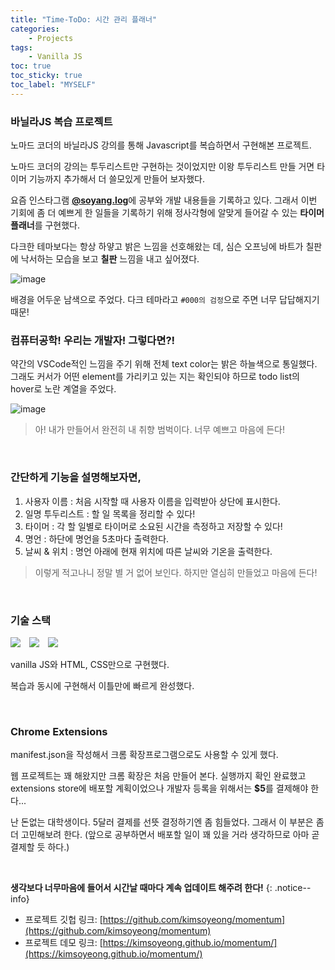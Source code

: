 ```yaml
---
title: "Time-ToDo: 시간 관리 플래너"
categories:
    - Projects
tags:
    - Vanilla JS
toc: true
toc_sticky: true
toc_label: "MYSELF"
---
```


### 바닐라JS 복습 프로젝트

노마드 코더의 바닐라JS 강의를 통해 Javascript를 복습하면서 구현해본 프로젝트.

노마드 코더의 강의는 투두리스트만 구현하는 것이었지만 이왕 투두리스트 만들 거면 타이머 기능까지 추가해서 더 쓸모있게 만들어 보자했다.

요즘 인스타그램 [**@soyang.log**](https://www.instagram.com/soyang.log/)에 공부와 개발 내용들을 기록하고 있다. 그래서 이번 기회에 좀 더 예쁘게 한 일들을 기록하기 위해 정사각형에 알맞게 들어갈 수 있는 **타이머 플래너**를 구현했다.


다크한 테마보다는 항상 하얗고 밝은 느낌을 선호해왔는 데, 심슨 오프닝에 바트가 칠판에 낙서하는 모습을 보고 **칠판** 느낌을 내고 싶어졌다.

![image](https://media0.giphy.com/media/l2Je8UgizuvN2emqc/giphy-downsized.gif)

배경을 어두운 남색으로 주었다. 다크 테마라고 ```#000의 검정```으로 주면 너무 답답해지기 때문!

### 컴퓨터공학! 우리는 개발자! 그렇다면?!

약간의 VSCode적인 느낌을 주기 위해 전체 text color는 밝은 하늘색으로 통일했다. 그래도 커서가 어떤 element를 가리키고 있는 지는 확인되야 하므로 todo list의 hover로 노란 계열을 주었다.

![image](https://user-images.githubusercontent.com/43427380/148084302-e5cc8e94-dc2f-4224-8fc7-f9113d4cb504.png)

> 아! 내가 만들어서 완전히 내 취향 범벅이다. 너무 예쁘고 마음에 든다!

<br />

### 간단하게 기능을 설명해보자면,

1. 사용자 이름
    : 처음 시작할 때 사용자 이름을 입력받아 상단에 표시한다.
2. 일명 투두리스트
    : 할 일 목록을 정리할 수 있다!
3. 타이머
    : 각 할 일별로 타이머로 소요된 시간을 측정하고 저장할 수 있다!
4. 명언
    : 하단에 명언을 5초마다 출력한다.
5. 날씨 & 위치
    : 명언 아래에 현재 위치에 따른 날씨와 기온을 출력한다.

> 이렇게 적고나니 정말 별 거 없어 보인다. 하지만 열심히 만들었고 마음에 든다!

<br />

### 기술 스택
<img src="https://img.shields.io/badge/Javascript-efd81d?style=flat&logo=javascript&logoColor=white" style="height : auto;margin-right : 10px;">
<img src="https://img.shields.io/badge/HTML5-E34F26?style=flat&logo=html5&logoColor=white" style="height : auto;margin-right : 10px;">
<img src="https://img.shields.io/badge/CSS3-1572B6?style=flat&logo=css3&logoColor=white" style="height : auto;margin-right : 10px;">

vanilla JS와 HTML, CSS만으로 구현했다.

복습과 동시에 구현해서 이틀만에 빠르게 완성했다.

<br />

### Chrome Extensions

manifest.json을 작성해서 크롬 확장프로그램으로도 사용할 수 있게 했다.

웹 프로젝트는 꽤 해왔지만 크롬 확장은 처음 만들어 본다. 실행까지 확인 완료했고 extensions store에 배포할 계획이었으나
개발자 등록을 위해서는 **$5**를 결제해야 한다...

난 돈없는 대학생이다. 5달러 결제를 선뜻 결정하기엔 좀 힘들었다. 그래서 이 부분은 좀 더 고민해보려 한다.
    (앞으로 공부하면서 배포할 일이 꽤 있을 거라 생각하므로 아마 곧 결제할 듯 하다.)


<br />

**생각보다 너무마음에 들어서 시간날 때마다 계속 업데이트 해주려 한다!**
{: .notice--info}


- 프로젝트 깃헙 링크: [https://github.com/kimsoyeong/momentum](https://github.com/kimsoyeong/momentum)
- 프로젝트 데모 링크: [https://kimsoyeong.github.io/momentum/](https://kimsoyeong.github.io/momentum/)